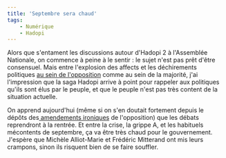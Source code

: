 ```yaml
---
title: 'Septembre sera chaud'
tags:
    - Numérique
    - Hadopi
---
```


Alors que s'entament les discussions autour d'Hadopi 2 à l'Assemblée Nationale,
on commence à peine à le sentir&nbsp;: le sujet n'est pas prêt d'être
consensuel. Mais entre l'explosion des affects et les déchirements politiques
[au sein de l'opposition](http://tempsreel.nouvelobs.com/) comme au sein de la
majorité, j'ai l'impression que la saga Hadopi arrive à point pour rappeler aux
politiques qu'ils sont élus par le peuple, et que le peuple n'est pas très
content de la situation actuelle.

On apprend aujourd'hui (même si on s'en doutait fortement depuis le dépôts
des[ amendements ironiques](http://richard.ying.fr/blog/2009/07/20/2150/) de
l'opposition) que les débats reprendront à la rentrée. Et entre la crise, la
grippe A, et les habituels mécontents de septembre, ça va être très chaud pour
le gouvernement. J'espère que Michèle Alliot-Marie et Frédéric Mitterand ont mis
leurs crampons, sinon ils risquent bien de se faire souffler.
